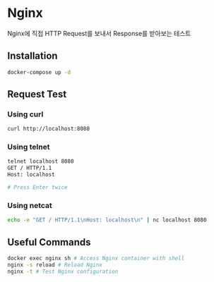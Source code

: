 # Nginx
Nginx에 직접 HTTP Request를 보내서 Response를 받아보는 테스트

## Installation
```bash
docker-compose up -d
```

## Request Test

### Using curl
```bash
curl http://localhost:8080
```

### Using telnet
```bash
telnet localhost 8080
GET / HTTP/1.1
Host: localhost

# Press Enter twice
```

### Using netcat
```bash
echo -e "GET / HTTP/1.1\nHost: localhost\n" | nc localhost 8080
```


## Useful Commands
```bash
docker exec nginx sh # Access Nginx container with shell
nginx -s reload # Reload Nginx
nginx -t # Test Nginx configuration
```
